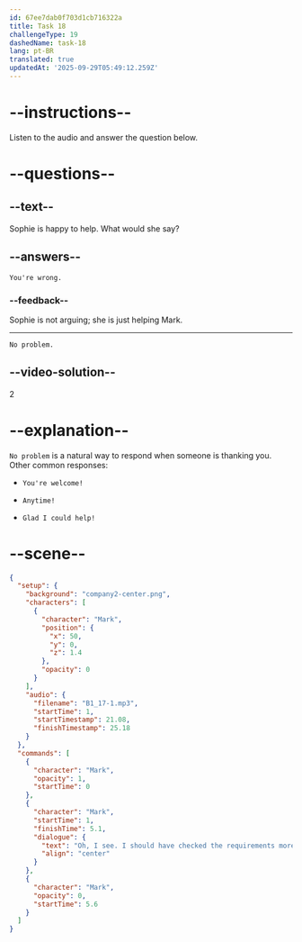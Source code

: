 ```yaml
---
id: 67ee7dab0f703d1cb716322a
title: Task 18
challengeType: 19
dashedName: task-18
lang: pt-BR
translated: true
updatedAt: '2025-09-29T05:49:12.259Z'
---
```


<!-- (audio) Mark: Oh, I see. I should have checked the requirements more carefully. Thanks for pointing that out. -->

<!-- SPEAKING -->

# --instructions--

Listen to the audio and answer the question below.

# --questions--

## --text--

Sophie is happy to help. What would she say?

## --answers--

`You're wrong.`

### --feedback--

Sophie is not arguing; she is just helping Mark.

---

`No problem.`

## --video-solution--

2

# --explanation--

`No problem` is a natural way to respond when someone is thanking you. Other common responses:

- `You're welcome!`

- `Anytime!`

- `Glad I could help!`

# --scene--

```json
{
  "setup": {
    "background": "company2-center.png",
    "characters": [
      {
        "character": "Mark",
        "position": {
          "x": 50,
          "y": 0,
          "z": 1.4
        },
        "opacity": 0
      }
    ],
    "audio": {
      "filename": "B1_17-1.mp3",
      "startTime": 1,
      "startTimestamp": 21.08,
      "finishTimestamp": 25.18
    }
  },
  "commands": [
    {
      "character": "Mark",
      "opacity": 1,
      "startTime": 0
    },
    {
      "character": "Mark",
      "startTime": 1,
      "finishTime": 5.1,
      "dialogue": {
        "text": "Oh, I see. I should have checked the requirements more carefully. Thanks for pointing that out.",
        "align": "center"
      }
    },
    {
      "character": "Mark",
      "opacity": 0,
      "startTime": 5.6
    }
  ]
}
```
